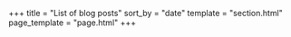 +++
title = "List of blog posts"
sort_by = "date"
template = "section.html"
page_template = "page.html"
+++

